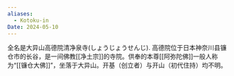 ```yaml
---
aliases:
  - Kotoku-in
Date: 2024-05-10
---
```

全名是大异山高德院清净泉寺(しょうじょうせんじ).
高德院位于日本神奈川县镰仓市的长谷，是一间佛教[[净土宗]]的寺院。供奉的本尊[[阿弥陀佛]]一般人称为“[[镰仓大佛]]”，坐落于大异山。开基（创立者）与开山（初代住持）均不明。
